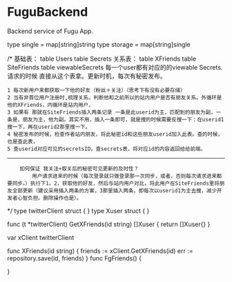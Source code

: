 # FuguBackend



Backend service of Fugu App.

type single = map[string]string
type storage = map[string]single

/*
基础表：
table Users
table Secrets
关系表：
table XFriends
table SiteFriends
table viewableSecrets 每一个user都有对应的的viewable Secrets.请求的时候 直接从这个表拿。更新时机，每次有秘密发布。

	1 每次新用户来都获取一下他的好友（粉丝＋关注）（思考下有没有必要存储）
	2 当有非首位用户注册时,梳理关系。判断他和之前所以的站内用户是否有朋友关系。外循环是他的XFriends，内循环是站内用户，
	3 如果有 那就在SiteFriends插入两条记录 一条是此userid为主，匹配到的朋友为副，一条是，朋友为主，他为副。其实不用，插入一条即可，就是搜的时候需要反搜一下：在userid1 搜一下，再在userid2那里搜一下。
	4 秘密发布的时候，检查作者站内朋友，将此秘密id和这些朋友userid加入此表。查的时候，也是查此表，
	5 查userid对应可见的secretsID，查secrets表，将对应id的内容返回给给前端。

-----------

	 	如何保证 我关注+取关后的秘密可见更新的及时性？
			用户请求进来的时候（每次登录就只做登录那一次同步，或者，否则每次请求进来都要同步。）执行下1，2，获取他的好友，然后与站内用户对比，将此用户在SiteFriends里将朋友全部更新（建议采用插入两条的方案，3那里插入两条，即每次以userid1为主去搜，减少开发者心智负担。删除操作也是）。
*/
type twitterClient struct {
}
type Xuser struct {
}

func (t *twitterClient) GetXFriends(id string) []Xuser {
	return []Xuser{}
}

var xClient twitterClient

func XFriends(id string) {
	friends := xClient.GetXFriends(id)
	err := repository.save(id, friends)
}
func FgFriends() {

}
